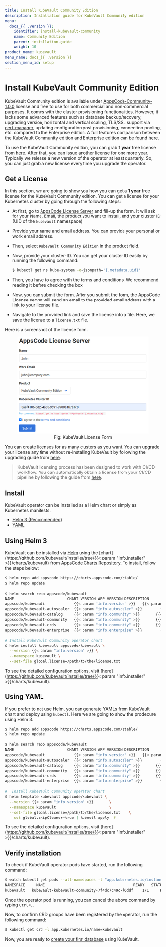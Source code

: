 ```yaml
---
title: Install KubeVault Community Edition
description: Installation guide for KubeVault Community edition
menu:
  docs_{{ .version }}:
    identifier: install-kubevault-community
    name: Community Edition
    parent: installation-guide
    weight: 10
product_name: kubevault
menu_name: docs_{{ .version }}
section_menu_id: setup
---
```


# Install KubeVault Community Edition

KubeVault Community edition is available under [AppsCode-Community-1.0.0](https://github.com/appscode/licenses/raw/1.0.0/AppsCode-Community-1.0.0.md) license and free to use for both commercial and non-commercial purposes. It comes with the cluster provisioning functionalities. However, it lacks some advanced features such as database backup/recovery, upgrading version, horizontal and vertical scaling, TLS/SSL support via [cert-manager](https://cert-manager.io/), updating configuration post provisioning, connection pooling, etc. compared to the Enterprise edition. A full features comparison between the KubeVault Community edition and Enterprise edition can be found [here](/docs/overview/README.md).

To use the KubeVault Community edition, you can grab **1 year** free license from [here](https://license-issuer.appscode.com/?p=kubevault-community). After that, you can issue another license for one more year. Typically we release a new version of the operator at least quarterly. So, you can just grab a new license every time you upgrade the operator.

## Get a License

In this section, we are going to show you how you can get a **1 year** free license for the KubeVault Community edition. You can get a license for your Kubernetes cluster by going through the following steps:

- At first, go to [AppsCode License Server](https://license-issuer.appscode.com/?p=kubevault-community) and fill-up the form. It will ask for your Name, Email, the product you want to install, and your cluster ID (UID of the `kubevault` namespace).
- Provide your name and email address. You can provide your personal or work email address.
- Then, select `KubeVault Community Edition` in the product field.
- Now, provide your cluster-ID. You can get your cluster ID easily by running the following command:

  ```bash
  $ kubectl get ns kube-system -o=jsonpath='{.metadata.uid}'
  ```

- Then, you have to agree with the terms and conditions. We recommend reading it before checking the box.
- Now, you can submit the form. After you submit the form, the AppsCode License server will send an email to the provided email address with a link to your license file.
- Navigate to the provided link and save the license into a file. Here, we save the license to a `license.txt` file.

Here is a screenshot of the license form.

<figure align="center">
  <img alt="KubeVault Backend Overview" src="/docs/images/setup/community_license_form.png">
  <figcaption align="center">Fig: KubeVault License Form</figcaption>
</figure>

You can create licenses for as many clusters as you want. You can upgrade your license any time without re-installing KubeVault by following the upgrading guide from [here](/docs/setup/upgrade/index.md#updating-license).

> KubeVault licensing process has been designed to work with CI/CD workflow. You can automatically obtain a license from your CI/CD pipeline by following the guide from [here](https://github.com/appscode/offline-license-server#offline-license-server).

## Install

KubeVault operator can be installed as a Helm chart or simply as Kubernetes manifests.

<ul class="nav nav-tabs" id="installerTab" role="tablist">
  <li class="nav-item">
    <a class="nav-link active" id="helm3-tab" data-toggle="tab" href="#helm3" role="tab" aria-controls="helm3" aria-selected="true">Helm 3 (Recommended)</a>
  </li>
  <li class="nav-item">
    <a class="nav-link" id="script-tab" data-toggle="tab" href="#script" role="tab" aria-controls="script" aria-selected="false">YAML</a>
  </li>
</ul>
<div class="tab-content" id="installerTabContent">
  <div class="tab-pane fade show active" id="helm3" role="tabpanel" aria-labelledby="helm3-tab">

## Using Helm 3

KubeVault can be installed via [Helm](https://helm.sh/) using the [chart](https://github.com/kubevault/installer/tree/{{< param "info.installer" >}}/charts/kubevault) from [AppsCode Charts Repository](https://github.com/appscode/charts). To install, follow the steps below:

```bash
$ helm repo add appscode https://charts.appscode.com/stable/
$ helm repo update

$ helm search repo appscode/kubevault
NAME                        CHART VERSION APP VERSION DESCRIPTION
appscode/kubevault             {{< param "info.version" >}}   {{< param "info.version" >}} KubeVault by AppsCode - Production ready databases...
appscode/kubevault-autoscaler  {{< param "info.autoscaler" >}}        {{< param "info.autoscaler" >}}      KubeVault Autoscaler by AppsCode - Autoscale KubeD...
appscode/kubevault-catalog     {{< param "info.community" >}}       {{< param "info.community" >}}     KubeVault Catalog by AppsCode - Catalog for databa...
appscode/kubevault-community   {{< param "info.community" >}}       {{< param "info.community" >}}     KubeVault Community by AppsCode - Community featur...
appscode/kubevault-crds        {{< param "info.community" >}}       {{< param "info.community" >}}     KubeVault Custom Resource Definitions
appscode/kubevault-enterprise  {{< param "info.enterprise" >}}        {{< param "info.enterprise" >}}      KubeVault Enterprise by AppsCode - Enterprise feat...

# Install KubeVault Community operator chart
$ helm install kubevault appscode/kubevault \
  --version {{< param "info.version" >}} \
  --namespace kubevault \
  --set-file global.license=/path/to/the/license.txt
```

To see the detailed configuration options, visit [here](https://github.com/kubevault/installer/tree/{{< param "info.installer" >}}/charts/kubevault).

</div>
<div class="tab-pane fade" id="script" role="tabpanel" aria-labelledby="script-tab">

## Using YAML

If you prefer to not use Helm, you can generate YAMLs from KubeVault chart and deploy using `kubectl`. Here we are going to show the prodecure using Helm 3.

```bash
$ helm repo add appscode https://charts.appscode.com/stable/
$ helm repo update

$ helm search repo appscode/kubevault
NAME                        CHART VERSION APP VERSION DESCRIPTION
appscode/kubevault             {{< param "info.version" >}}   {{< param "info.version" >}} KubeVault by AppsCode - Production ready databases...
appscode/kubevault-autoscaler  {{< param "info.autoscaler" >}}        {{< param "info.autoscaler" >}}      KubeVault Autoscaler by AppsCode - Autoscale KubeD...
appscode/kubevault-catalog     {{< param "info.community" >}}       {{< param "info.community" >}}     KubeVault Catalog by AppsCode - Catalog for databa...
appscode/kubevault-community   {{< param "info.community" >}}       {{< param "info.community" >}}     KubeVault Community by AppsCode - Community featur...
appscode/kubevault-crds        {{< param "info.community" >}}       {{< param "info.community" >}}     KubeVault Custom Resource Definitions
appscode/kubevault-enterprise  {{< param "info.enterprise" >}}        {{< param "info.enterprise" >}}      KubeVault Enterprise by AppsCode - Enterprise feat...

#  Install KubeVault Community operator chart
$ helm template kubevault appscode/kubevault \
  --version {{< param "info.version" >}}       \
  --namespace kubevault                        \
  --set-file global.license=/path/to/the/license.txt    \
  --set global.skipCleaner=true | kubectl apply -f -
```

To see the detailed configuration options, visit [here](https://github.com/kubevault/installer/tree/{{< param "info.installer" >}}/charts/kubevault).

</div>
</div>

## Verify installation

To check if KubeVault operator pods have started, run the following command:

```bash
$ watch kubectl get pods --all-namespaces -l "app.kubernetes.io/instance=kubevault"
NAMESPACE     NAME                                        READY   STATUS    RESTARTS   AGE
kubevault   kubevault-kubevault-community-7f4dc7c49c-l6ddf    1/1     Running   0          48s
```

Once the operator pod is running, you can cancel the above command by typing `Ctrl+C`.

Now, to confirm CRD groups have been registered by the operator, run the following command:

```bash
$ kubectl get crd -l app.kubernetes.io/name=kubevault
```

Now, you are ready to [create your first database](/docs/guides/README.md) using KubeVault.
